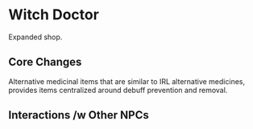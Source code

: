 # Witch Doctor

Expanded shop.

## Core Changes

Alternative medicinal items that are similar to IRL alternative medicines, provides items centralized around debuff prevention and removal.

## Interactions /w Other NPCs
